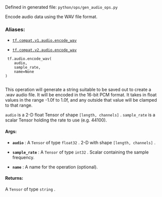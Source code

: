Defined in generated file:  `python/ops/gen_audio_ops.py` 

Encode audio data using the WAV file format.



### Aliases:

- [ `tf.compat.v1.audio.encode_wav` ](/api_docs/python/tf/audio/encode_wav)

- [ `tf.compat.v2.audio.encode_wav` ](/api_docs/python/tf/audio/encode_wav)



```
 tf.audio.encode_wav(
    audio,
    sample_rate,
    name=None
)
 
```

This operation will generate a string suitable to be saved out to create a .wav
audio file. It will be encoded in the 16-bit PCM format. It takes in float
values in the range -1.0f to 1.0f, and any outside that value will be clamped to
that range.

 `audio`  is a 2-D float Tensor of shape  `[length, channels]` .
 `sample_rate`  is a scalar Tensor holding the rate to use (e.g. 44100).



#### Args:

- **`audio`** : A  `Tensor`  of type  `float32` . 2-D with shape  `[length, channels]` .

- **`sample_rate`** : A  `Tensor`  of type  `int32` .
Scalar containing the sample frequency.

- **`name`** : A name for the operation (optional).



#### Returns:
A  `Tensor`  of type  `string` .

